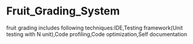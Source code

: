# Fruit_Grading_System
 fruit grading includes following techniques:IDE,Testing framework(Unit testing with N unit),Code profiling,Code optimization,Self documentation
